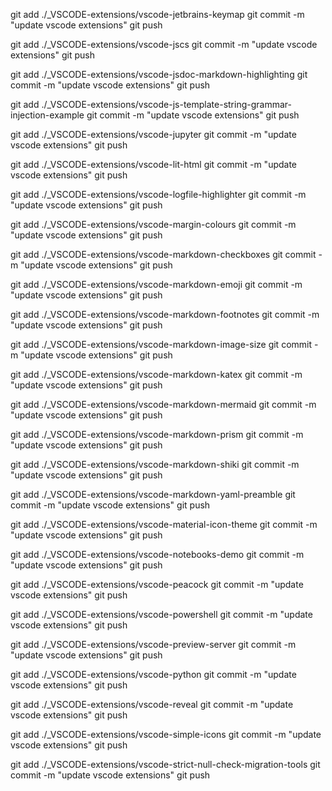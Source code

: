 
git add ./_VSCODE-extensions/vscode-jetbrains-keymap
git commit -m "update vscode extensions"
git push

git add ./_VSCODE-extensions/vscode-jscs
git commit -m "update vscode extensions"
git push

git add ./_VSCODE-extensions/vscode-jsdoc-markdown-highlighting
git commit -m "update vscode extensions"
git push

git add ./_VSCODE-extensions/vscode-js-template-string-grammar-injection-example
git commit -m "update vscode extensions"
git push

git add ./_VSCODE-extensions/vscode-jupyter
git commit -m "update vscode extensions"
git push

git add ./_VSCODE-extensions/vscode-lit-html
git commit -m "update vscode extensions"
git push

git add ./_VSCODE-extensions/vscode-logfile-highlighter
git commit -m "update vscode extensions"
git push

git add ./_VSCODE-extensions/vscode-margin-colours
git commit -m "update vscode extensions"
git push

git add ./_VSCODE-extensions/vscode-markdown-checkboxes
git commit -m "update vscode extensions"
git push

git add ./_VSCODE-extensions/vscode-markdown-emoji
git commit -m "update vscode extensions"
git push

git add ./_VSCODE-extensions/vscode-markdown-footnotes
git commit -m "update vscode extensions"
git push

git add ./_VSCODE-extensions/vscode-markdown-image-size
git commit -m "update vscode extensions"
git push

git add ./_VSCODE-extensions/vscode-markdown-katex
git commit -m "update vscode extensions"
git push

git add ./_VSCODE-extensions/vscode-markdown-mermaid
git commit -m "update vscode extensions"
git push

git add ./_VSCODE-extensions/vscode-markdown-prism
git commit -m "update vscode extensions"
git push

git add ./_VSCODE-extensions/vscode-markdown-shiki
git commit -m "update vscode extensions"
git push

git add ./_VSCODE-extensions/vscode-markdown-yaml-preamble
git commit -m "update vscode extensions"
git push

git add ./_VSCODE-extensions/vscode-material-icon-theme
git commit -m "update vscode extensions"
git push

git add ./_VSCODE-extensions/vscode-notebooks-demo
git commit -m "update vscode extensions"
git push

git add ./_VSCODE-extensions/vscode-peacock
git commit -m "update vscode extensions"
git push

git add ./_VSCODE-extensions/vscode-powershell
git commit -m "update vscode extensions"
git push

git add ./_VSCODE-extensions/vscode-preview-server
git commit -m "update vscode extensions"
git push

git add ./_VSCODE-extensions/vscode-python
git commit -m "update vscode extensions"
git push

git add ./_VSCODE-extensions/vscode-reveal
git commit -m "update vscode extensions"
git push

git add ./_VSCODE-extensions/vscode-simple-icons
git commit -m "update vscode extensions"
git push

git add ./_VSCODE-extensions/vscode-strict-null-check-migration-tools
git commit -m "update vscode extensions"
git push
